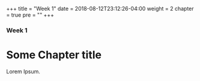 +++
title = "Week 1"
date = 2018-08-12T23:12:26-04:00
weight = 2
chapter = true
pre = "<b></b>"
+++

### Week 1

# Some Chapter title

Lorem Ipsum.